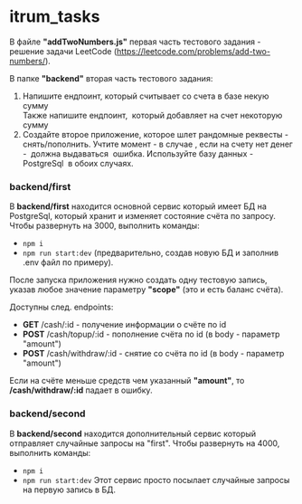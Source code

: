 # itrum_tasks
В файле **"addTwoNumbers.js"** первая часть тестового задания - решение задачи LeetCode (https://leetcode.com/problems/add-two-numbers/).

В папке **"backend"** вторая часть тестового задания: 
1. Напишите ендпоинт, который считывает со счета в базе некую сумму   
Также напишите ендпоинт,  который добавляет на счет некоторую сумму
2. Создайте второе приложение, которое шлет рандомные реквесты - снять/пополнить.
Учтите момент - в случае , если на счету нет денег -  должна выдаваться  ошибка.
Используйте базу данных - PostgreSql  в обоих случаях.

### backend/first

В **backend/first** находится основной сервис который имеет БД на PostgreSql, который хранит и изменяет состояние счёта по запросу.
Чтобы развернуть на 3000, выполнить команды:
- `npm i` 
- `npm run start:dev` (предварительно, создав новую БД и заполнив .env файл по примеру).

После запуска приложения нужно создать одну тестовую запись, указав любое значение параметру **"scope"** (это и есть баланс счёта).

Доступны след. endpoints:
- **GET** /cash/:id - получение информации о счёте по id
- **POST** /cash/topup/:id - пополнение счёта по id (в body - параметр "amount")
- **POST** /cash/withdraw/:id - снятие со счёта по id (в body - параметр "amount")

Если на счёте меньше средств чем указанный **"amount"**, то **/cash/withdraw/:id** падает в ошибку.

### backend/second
В **backend/second** находится дополнительный сервис который отправляет случайные запросы на "first".
Чтобы развернуть на 4000, выполнить команды:
- `npm i`
- `npm run start:dev`
Этот сервис просто посылает случайные запросы на первую запись в БД.
